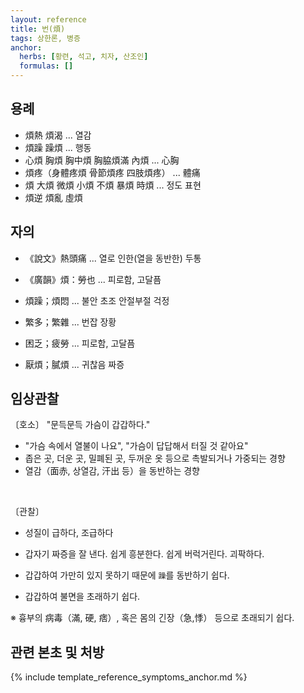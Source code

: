```yaml
---
layout: reference
title: 번(煩)
tags: 상한론, 병증
anchor:
  herbs: [황련, 석고, 치자, 산조인]
  formulas: []
---
```



## 용례

* 煩熱 煩渴 ... 열감
* 煩躁 躁煩 ... 행동
* 心煩 胸煩 胸中煩 胸脇煩滿 內煩  ... 心胸
* 煩疼（身體疼煩 骨節煩疼 四肢煩疼） ... 體痛
* 煩 大煩 微煩 小煩 不煩 暴煩 時煩 ... 정도 표현
* 煩逆 煩亂 虛煩

## 자의

* 《說文》熱頭痛 ... 열로 인한(열을 동반한) 두통
* 《廣韻》煩：勞也 ... 피로함, 고달픔

* 煩躁；煩悶 ... 불안 초조 안절부절 걱정
* 繁多；繁雜 ... 번잡 장황
* 困乏；疲勞 ... 피로함, 고달픔
* 厭煩；膩煩 ... 귀찮음 짜증

## 임상관찰

〔호소〕 "문득문득 가슴이 갑갑하다."

* "가슴 속에서 열불이 나요", "가슴이 답답해서 터질 것 같아요"
* 좁은 곳, 더운 곳, 밀폐된 곳, 두꺼운 옷 등으로 촉발되거나 가중되는 경향
* 열감（面赤, 상열감, 汗出 등）을 동반하는 경향

<br>

〔관찰〕

* 성질이 급하다, 조급하다
* 갑자기 짜증을 잘 낸다. 쉽게 흥분한다. 쉽게 버럭거린다. 괴팍하다.

* 갑갑하여 가만히 있지 못하기 때문에 `躁`를 동반하기 쉽다.
* 갑갑하여 불면을 초래하기 쉽다.

※ 흉부의 病毒（滿, 硬, 痞）, 혹은 몸의 긴장（急,悸） 등으로 초래되기 쉽다.


## 관련 본초 및 처방


{% include template_reference_symptoms_anchor.md %}
